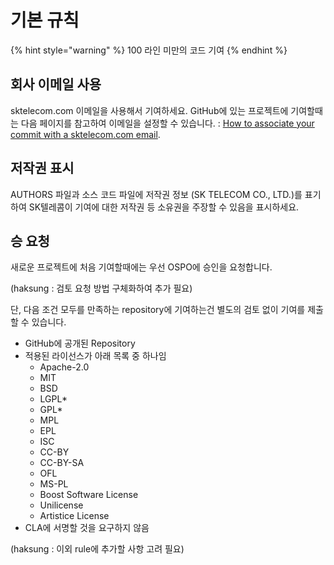 # 기본 규칙

{% hint style="warning" %}
100 라인 미만의 코드 기여
{% endhint %}

## 회사 이메일 사용

sktelecom.com 이메일을 사용해서 기여하세요. GitHub에 있는 프로젝트에 기여할때는 다음 페이지를 참고하여 이메일을 설정할 수 있습니다. : [How to associate your commit with a sktelecom.com email](https://help.github.com/articles/setting-your-email-in-git/).

## 저작권 표시

AUTHORS 파일과 소스 코드 파일에 저작권 정보 \(SK TELECOM CO., LTD.\)를 표기하여 SK텔레콤이 기여에 대한 저작권 등 소유권을 주장할 수 있음을 표시하세요. 

## 승 요청

새로운 프로젝트에 처음 기여할때에는 우선 OSPO에 승인을 요청합니다. 

\(haksung : 검토 요청 방법 구체화하여 추가 필요\)

단, 다음 조건 모두를 만족하는 repository에 기여하는건 별도의 검토 없이 기여를 제출할 수 있습니다. 

* GitHub에 공개된 Repository
* 적용된 라이선스가 아래 목록 중 하나임
  * Apache-2.0
  * MIT
  * BSD
  * LGPL\*
  * GPL\*
  * MPL
  * EPL
  * ISC
  * CC-BY
  * CC-BY-SA
  * OFL
  * MS-PL
  * Boost Software License
  * Unilicense
  * Artistice License
* CLA에 서명할 것을 요구하지 않음

\(haksung : 이외 rule에 추가할 사항 고려 필요\)

